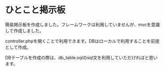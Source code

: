 # ひとこと掲示板
<p>簡易掲示板を作成しました。フレームワークは利用していませんが、mvcを意識して作成しました。</p>
<p>controller.phpを開くことで利用できます。DBはローカルで利用することを前提として作成。</p>
<p>DBテーブルを作成の際は、db_table.sqlのsql文を利用していただければと思います。</p>
